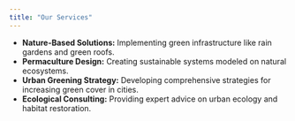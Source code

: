 ```yaml
---
title: "Our Services"
---
```

* **Nature-Based Solutions:** Implementing green infrastructure like rain gardens and green roofs.
* **Permaculture Design:** Creating sustainable systems modeled on natural ecosystems.
* **Urban Greening Strategy:** Developing comprehensive strategies for increasing green cover in cities.
* **Ecological Consulting:** Providing expert advice on urban ecology and habitat restoration.